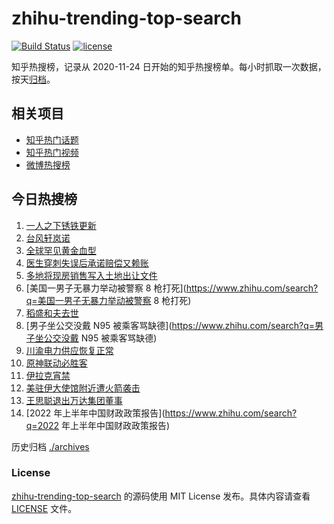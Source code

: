 # zhihu-trending-top-search

[![Build Status](https://github.com/justjavac/zhihu-trending-top-search/workflows/ci/badge.svg?branch=main)](https://github.com/justjavac/zhihu-trending-top-search/actions)
[![license](https://img.shields.io/github/license/justjavac/zhihu-trending-top-search)](https://github.com/justjavac/zhihu-trending-top-search/blob/main/LICENSE)

知乎热搜榜，记录从 2020-11-24 日开始的知乎热搜榜单。每小时抓取一次数据，按天[归档](./archives)。

## 相关项目

- [知乎热门话题](https://github.com/justjavac/zhihu-trending-hot-questions)
- [知乎热门视频](https://github.com/justjavac/zhihu-trending-hot-video)
- [微博热搜榜](https://github.com/justjavac/weibo-trending-hot-search)

## 今日热搜榜

<!-- BEGIN -->
<!-- 最后更新时间 Wed Aug 31 2022 04:16:32 GMT+0800 (China Standard Time) -->

1. [一人之下锈铁更新](https://www.zhihu.com/search?q=一人之下锈铁更新)
1. [台风轩岚诺](https://www.zhihu.com/search?q=台风轩岚诺)
1. [全球罕见黄金血型](https://www.zhihu.com/search?q=全球罕见黄金血型)
1. [医生穿刺失误后承诺赔偿又赖账](https://www.zhihu.com/search?q=医生穿刺失误后承诺赔偿又赖账)
1. [多地将现房销售写入土地出让文件](https://www.zhihu.com/search?q=多地将现房销售写入土地出让文件)
1. [美国一男子无暴力举动被警察 8 枪打死](https://www.zhihu.com/search?q=美国一男子无暴力举动被警察 8 枪打死)
1. [稻盛和夫去世](https://www.zhihu.com/search?q=稻盛和夫去世)
1. [男子坐公交没戴 N95 被乘客骂缺德](https://www.zhihu.com/search?q=男子坐公交没戴 N95 被乘客骂缺德)
1. [川渝电力供应恢复正常](https://www.zhihu.com/search?q=川渝电力供应恢复正常)
1. [原神联动必胜客](https://www.zhihu.com/search?q=原神联动必胜客)
1. [伊拉克宵禁](https://www.zhihu.com/search?q=伊拉克宵禁)
1. [美驻伊大使馆附近遭火箭袭击](https://www.zhihu.com/search?q=美驻伊大使馆附近遭火箭袭击)
1. [王思聪退出万达集团董事](https://www.zhihu.com/search?q=王思聪退出万达集团董事)
1. [2022 年上半年中国财政政策报告](https://www.zhihu.com/search?q=2022 年上半年中国财政政策报告)

<!-- END -->

历史归档 [./archives](./archives)

### License

[zhihu-trending-top-search](https://github.com/justjavac/zhihu-trending-top-search)
的源码使用 MIT License 发布。具体内容请查看 [LICENSE](./LICENSE) 文件。

